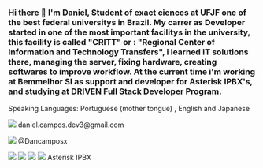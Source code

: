 ### Hi there 👋 I'm Daniel, Student of exact ciences at UFJF one of the best federal universitys in Brazil. My carrer as Developer started in one of the most important facilitys in the university, this facility is called "CRITT" or : "Regional Center of Information and Technology Transfers", i learned IT solutions there, managing the server, fixing hardware, creating softwares to improve workflow. At the current time i'm working at Bemmelhor SI as support and developer for Asterisk IPBX's, and studying at DRIVEN Full Stack Developer Program. ###
Speaking Languages: Portuguese (mother tongue) , English and Japanese


<p><img src="https://img.shields.io/badge/Gmail-D14836?style=for-the-badge&logo=gmail&logoColor=white"> daniel.campos.dev3@gmail.com</p>
<p><img src="https://img.shields.io/badge/Instagram-E4405F?style=for-the-badge&logo=instagram&logoColor=white"> @Dancamposx</p>





<img src="https://img.shields.io/badge/C-00599C?style=for-the-badge&logo=c&logoColor=white"> <img src="https://img.shields.io/badge/HTML5-E34F26?style=for-the-badge&logo=html5&logoColor=white"> <img src="https://img.shields.io/badge/CSS3-1572B6?style=for-the-badge&logo=css3&logoColor=white"> <img src="https://img.shields.io/badge/JavaScript-323330?style=for-the-badge&logo=javascript&logoColor=F7DF1E"> Asterisk IPBX
